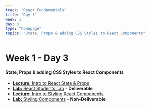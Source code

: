 ```yaml
---
track: "React Fundamentals"
title: "Day 3"
week: 1
day: 3
type: "homepage"
topics: "State, Props & adding CSS Styles to React Components"
---
```



# Week 1 - Day 3

#### State, Props & adding CSS Styles to React Components
- [**Lecture:** Intro to React State & Props](/react-fundamentals/week-1/day-3/lecture-materials/intro-to-react-state-and-props/)
- [**Lab:** React Students Lab](/react-fundamentals/week-1/day-3/labs/react-students-lab/) - **Deliverable**
- [**Lecture:** Intro to Styling React Components](/react-fundamentals/week-1/day-3/lecture-materials/intro-to-styling-components/)
- [**Lab:** Styling Components](/react-fundamentals/week-1/day-3/labs/styling-components-lab/) - **Non-Deliverable**